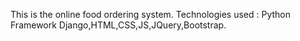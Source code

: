 This is the online food ordering system.
Technologies used : Python Framework Django,HTML,CSS,JS,JQuery,Bootstrap.
